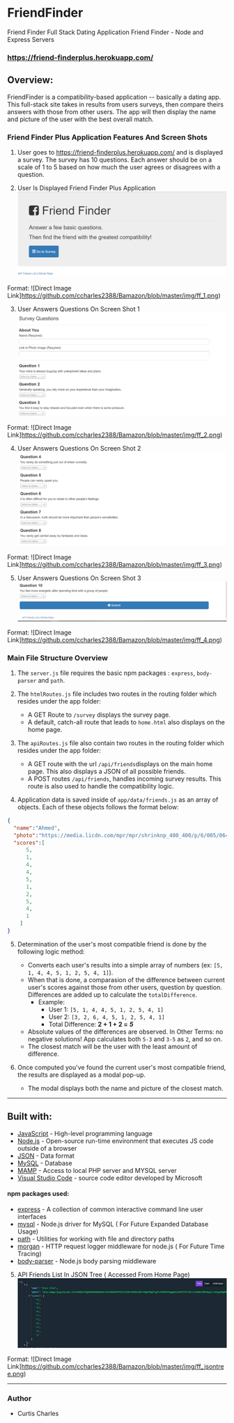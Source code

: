 # FriendFinder
Friend Finder Full Stack Dating Application
 Friend Finder - Node and Express Servers

### https://friend-finderplus.herokuapp.com/

## Overview:

FriendFinder is a compatibility-based application -- basically a dating app. This full-stack site takes in results from users surveys, then compare theirs answers with those from other users. The app will then display the name and picture of the user with the best overall match.



### Friend Finder Plus Application Features And Screen Shots

1. User goes to https://friend-finderplus.herokuapp.com/ and is displayed a survey. The survey has 10 questions. Each answer should be on a scale of 1 to 5 based on how much the user agrees or disagrees with a question.

2. User Is Displayed Friend Finder Plus Application 
![GitHub Logo](/img/ff_1.png)

Format: ![Direct Image Link]https://github.com/ccharles2388/Bamazon/blob/master/img/ff_1.png)
<br>

3. User Answers Questions On Screen Shot  1
![GitHub Logo](/img/ff_2.png)


Format: ![Direct Image Link]https://github.com/ccharles2388/Bamazon/blob/master/img/ff_2.png)
<br>

4. User Answers Questions On Screen Shot  2
![GitHub Logo](/img/ff_3.png)

Format: ![Direct Image Link]https://github.com/ccharles2388/Bamazon/blob/master/img/ff_3.png)
<br>

5. User Answers Questions On Screen Shot  3
![GitHub Logo](/img/ff_4.png)


Format: ![Direct Image Link]https://github.com/ccharles2388/Bamazon/blob/master/img/ff_4.png)
<br>




### Main File Structure Overview

1. The `server.js` file  requires the basic npm packages : `express`, `body-parser` and `path`.

2. The `htmlRoutes.js` file includes two routes in the routing folder which resides under the app folder:

   * A GET Route to `/survey` displays the survey page.
   * A default, catch-all route that leads to `home.html` also displays on the home page.

3. The `apiRoutes.js` file also contain two routes in the routing folder which resides under the app folder:

   * A GET route with the url `/api/friends`displays on the main home page. This also displays a JSON of all possible friends.
   * A POST routes `/api/friends`, handles incoming survey results. This route is also  used to handle the compatibility logic.

4. Application data is saved inside of `app/data/friends.js` as an array of objects. Each of these objects follows the format below:

```json
{
  "name":"Ahmed",
  "photo":"https://media.licdn.com/mpr/mpr/shrinknp_400_400/p/6/005/064/1bd/3435aa3.jpg",
  "scores":[
      5,
      1,
      4,
      4,
      5,
      1,
      2,
      5,
      4,
      1
    ]
}
```

5. Determination of  the user's most compatible friend is done by the following logic method:

   * Converts each user's results into a simple array of numbers (ex: `[5, 1, 4, 4, 5, 1, 2, 5, 4, 1]`).
   * When that is done, a comparasion of  the difference between current user's scores against those from other users, question by question.  Differences are added up  to calculate the `totalDifference`.
     * Example:
       * User 1: `[5, 1, 4, 4, 5, 1, 2, 5, 4, 1]`
       * User 2: `[3, 2, 6, 4, 5, 1, 2, 5, 4, 1]`
       * Total Difference: **2 + 1 + 2 =** **_5_**
   * Absolute values of the differences are observed. In Other Terms: no negative solutions! App calculates both `5-3` and `3-5` as `2`, and so on.
   * The closest match will be the user with the least amount of difference.

6. Once computed you've found the current user's most compatible friend, the results are displayed as a modal pop-up.
   * The modal displays both the name and picture of the closest match.

---

## Built with:

- [JavaScript](https://developer.mozilla.org/en-US/docs/Web/JavaScript) - High-level programming language
- [Node.js](https://nodejs.org/en/) - Open-source run-time environment that executes JS code outside of a browser
- [JSON](http://www.json.org) - Data format
- [MySQL](https://www.mysql.com) - Database
- [MAMP](https://www.mamp.info/en/) - Access to local PHP server and MYSQL server
- [Visual Studio Code](https://code.visualstudio.com/) - source code editor developed by Microsoft

#### npm packages used:

- [express](https://www.npmjs.com/package/express) - A collection of common interactive command line user interfaces
- [mysql](https://www.npmjs.com/package/dotenv) - Node.js driver for MySQL ( For Future Expanded Database Usage)
- [path](https://www.npmjs.com/package/path) - Utilities for working with file and directory paths
- [morgan](https://www.npmjs.com/package/morgan) - HTTP request logger middleware for node.js ( For Future Time Tracing)
- [body-parser](https://www.npmjs.com/package/body-parser) - Node.js body parsing middleware


5. API Friends List In JSON Tree ( Accessed From Home Page)
![GitHub Logo](/img/ff_jsontree.png)


Format: ![Direct Image Link]https://github.com/ccharles2388/Bamazon/blob/master/img/ff_jsontree.png)
<br>

-------------------------------------------------------------------------------------------------------------------------

### Author

* Curtis Charles